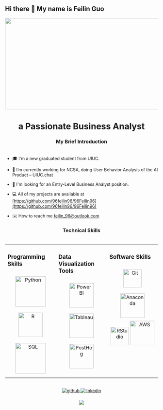## Hi there 👋 My name is Feilin Guo

<div align="center">
<img src="https://raw.githubusercontent.com/thomasync/thomasync/main/headergitlight.gif#gh-light-mode-only" align="center" height="300" width = "600" />  
</div>  
  

# <div align="center">a Passionate Business Analyst</div>  

### <div align="center">My Brief Introduction</div><br />

- 🎓 I'm a new graduated student from UIUC.

- 🌱 I’m currently working for NCSA, doing User Behavior Analysis of the AI Product – UIUC.chat

- 💼 I'm looking for an Entry-Level Business Analyst position.

- 💻 All of my projects are available at [https://github.com/96feilin96/96Feilin96](https://github.com/96feilin96/96Feilin96)
- ✉️ How to reach me [feilin_96@outlook.com](feilin_96@outlook.com)

### <div align="center">Technical Skills</div><br />

<table><tr><td valign="top" width="33%">

### Programming Skills  
<div align="center">  
<img style="margin: 10px" src="https://cdn.jsdelivr.net/gh/devicons/devicon/icons/python/python-original.svg" alt="Python" height="100" style="margin-bottom: 5px;" />
<img style="margin: 10px" src="https://cdn.jsdelivr.net/gh/devicons/devicon/icons/r/r-original.svg" alt="R" height="80" />  
<img style="margin: 10px" src="https://cdn.jsdelivr.net/gh/devicons/devicon/icons/mysql/mysql-original-wordmark.svg" alt="SQL" height="100" />  

</div>

</td><td valign="top" width="33%">





### Data Visualization Tools
<div align="center">  
<img style="margin: 10px" src="https://upload.wikimedia.org/wikipedia/commons/c/cf/New_Power_BI_Logo.svg" alt="Power BI" height="80" />  
<img style="margin: 10px" src="https://cdn.worldvectorlogo.com/logos/tableau-software.svg" alt="Tableau" height="80" />  
<img style="margin: 10px" src="https://posthog.com/brand/posthog-logo.svg" alt="PostHog" height="80" />  

</div>

</td><td valign="top" width="33%">




### Software Skills
<div align="center">  
<img style="margin: 10px" src="https://profilinator.rishav.dev/skills-assets/git-scm-icon.svg" alt="Git" height="60" />
<img style="margin: 10px" src="https://cdn.jsdelivr.net/gh/devicons/devicon/icons/anaconda/anaconda-original.svg" alt="Anaconda" height="80" />
<img src="https://cdn.jsdelivr.net/gh/devicons/devicon/icons/rstudio/rstudio-original.svg" alt="RStudio" height="60" />
<img src="https://upload.wikimedia.org/wikipedia/commons/9/93/Amazon_Web_Services_Logo.svg" alt="AWS" height="80" />




</div>

</td></tr></table>  

<br/>  

<div align="center">
<a href="https://github.com/Lingxiao1123" target="_blank">
<img src=https://img.shields.io/badge/github-%2324292e.svg?&style=for-the-badge&logo=github&logoColor=white alt=github style="margin-bottom: 5px;" />
</a>
<a href="https://www.linkedin.com/in/lingxiao-pan-3a6338247/" target="_blank">
<img src=https://img.shields.io/badge/linkedin-%231E77B5.svg?&style=for-the-badge&logo=linkedin&logoColor=white alt=linkedin style="margin-bottom: 5px;" />
</a>
</div>  
  

<br/>  

<div align="center">
<img src="https://komarev.com/ghpvc/?username=Lingxiao1123&&style=flat-square" align="center" />
</div>  
  
<br/>  
<br />
